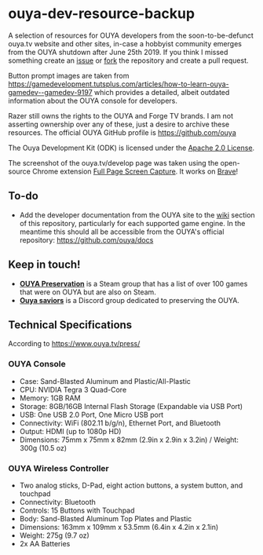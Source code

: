 # ouya-dev-resource-backup
A selection of resources for OUYA developers from the soon-to-be-defunct ouya.tv website and other sites, in-case a hobbyist community emerges from the OUYA shutdown after June 25th 2019. If you think I missed something create an [issue](https://github.com/inferno986return/ouya-dev-resource-backup/issues) or [fork](https://github.com/inferno986return/ouya-dev-resource-backup/fork) the repository and create a pull request.

Button prompt images are taken from https://gamedevelopment.tutsplus.com/articles/how-to-learn-ouya-gamedev--gamedev-9197 which provides a detailed, albeit outdated information about the OUYA console for developers.

Razer still owns the rights to the OUYA and Forge TV brands. I am not asserting ownership over any of these, just a desire to archive these resources. The official OUYA GitHub profile is https://github.com/ouya

The Ouya Development Kit (ODK) is licensed under the [Apache 2.0 License](https://www.apache.org/licenses/LICENSE-2.0).

The screenshot of the ouya.tv/develop page was taken using the open-source Chrome extension [Full Page Screen Capture](https://github.com/mrcoles/full-page-screen-capture-chrome-extension). It works on [Brave](https://www.brave.com/)!

## To-do

* Add the developer documentation from the OUYA site to the [wiki](https://github.com/inferno986return/ouya-dev-resource-backup/wiki) section of this repository, particularly for each supported game engine. In the meantime this should all be accessible from the OUYA's official repository: https://github.com/ouya/docs

## Keep in touch!

* [**OUYA Preservation**](https://steamcommunity.com/groups/ouyapreservation#curation) is a Steam group that has a list of over 100 games that were on OUYA but are also on Steam.
* [**Ouya saviors**](https://discord.gg/svMYfqH) is a Discord group dedicated to preserving the OUYA.

## Technical Specifications
According to https://www.ouya.tv/press/

### OUYA Console

* Case: Sand-Blasted Aluminum and Plastic/All-Plastic
* CPU: NVIDIA Tegra 3 Quad-Core
* Memory: 1GB RAM
* Storage: 8GB/16GB Internal Flash Storage (Expandable via USB Port)
* USB: One USB 2.0 Port, One Micro USB port
* Connectivity: WiFi (802.11 b/g/n), Ethernet Port, and Bluetooth
* Output: HDMI (up to 1080p HD)
* Dimensions: 75mm x 75mm x 82mm (2.9in x 2.9in x 3.2in) / Weight: 300g (10.5 oz)

### OUYA Wireless Controller

* Two analog sticks, D-Pad, eight action buttons, a system button, and touchpad
* Connectivity: Bluetooth
* Controls: 15 Buttons with Touchpad
* Body: Sand-Blasted Aluminum Top Plates and Plastic
* Dimensions: 163mm x 109mm x 53.5mm (6.4in x 4.2in x 2.1in)
* Weight: 275g (9.7 oz)
* 2x AA Batteries